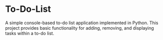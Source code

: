 # To-Do-List
A simple console-based to-do list application implemented in Python. This project provides basic functionality for adding, removing, and displaying tasks within a to-do list.
